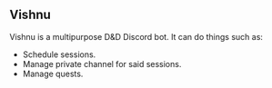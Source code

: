 ## Vishnu

Vishnu is a multipurpose D&D Discord bot. It can do things such as:

- Schedule sessions.
- Manage private channel for said sessions.
- Manage quests.
